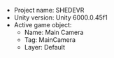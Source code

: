 <!-- UNITY CODE ASSIST INSTRUCTIONS START -->
- Project name: SHEDEVR
- Unity version: Unity 6000.0.45f1
- Active game object:
  - Name: Main Camera
  - Tag: MainCamera
  - Layer: Default
<!-- UNITY CODE ASSIST INSTRUCTIONS END -->